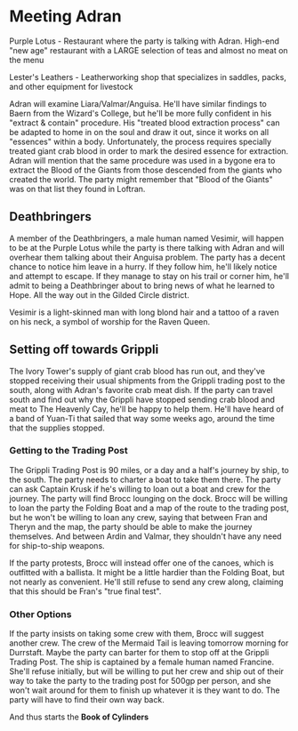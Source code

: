 # Meeting Adran
Purple Lotus - Restaurant where the party is talking with Adran. High-end "new age" restaurant with a LARGE selection of teas and almost no meat on the menu

Lester's Leathers - Leatherworking shop that specializes in saddles, packs, and other equipment for livestock

Adran will examine Liara/Valmar/Anguisa. He'll have similar findings to Baern from the Wizard's College, but he'll be more fully confident in his "extract & contain" procedure. His "treated blood extraction process" can be adapted to home in on the soul and draw it out, since it works on all "essences" within a body. Unfortunately, the process requires specially treated giant crab blood in order to mark the desired essence for extraction. Adran will mention that the same procedure was used in a bygone era to extract the Blood of the Giants from those descended from the giants who created the world. The party might remember that "Blood of the Giants" was on that list they found in Loftran.

## Deathbringers
A member of the Deathbringers, a male human named Vesimir, will happen to be at the Purple Lotus while the party is there talking with Adran and will overhear them talking about their Anguisa problem. The party has a decent chance to notice him leave in a hurry. If they follow him, he'll likely notice and attempt to escape. If they manage to stay on his trail or corner him, he'll admit to being a Deathbringer about to bring news of what he learned to Hope. All the way out in the Gilded Circle district.

Vesimir is a light-skinned man with long blond hair and a tattoo of a raven on his neck, a symbol of worship for the Raven Queen.

## Setting off towards Grippli
The Ivory Tower's supply of giant crab blood has run out, and they've stopped receiving their usual shipments from the Grippli trading post to the south, along with Adran's favorite crab meat dish. If the party can travel south and find out why the Grippli have stopped sending crab blood and meat to The Heavenly Cay, he'll be happy to help them. He'll have heard of a band of Yuan-Ti that sailed that way some weeks ago, around the time that the supplies stopped.

### Getting to the Trading Post
The Grippli Trading Post is 90 miles, or a day and a half's journey by ship, to the south. The party needs to charter a boat to take them there. The party can ask Captain Krusk if he's willing to loan out a boat and crew for the journey. The party will find Brocc lounging on the dock. Brocc will be willing to loan the party the Folding Boat and a map of the route to the trading post, but he won't be willing to loan any crew, saying that between Fran and Theryn and the map, the party should be able to make the journey themselves. And between Ardin and Valmar, they shouldn't have any need for ship-to-ship weapons.

If the party protests, Brocc will instead offer one of the canoes, which is outfitted with a ballista. It might be a little hardier than the Folding Boat, but not nearly as convenient. He'll still refuse to send any crew along, claiming that this should be Fran's "true final test".

### Other Options
If the party insists on taking some crew with them, Brocc will suggest another crew. The crew of the Mermaid Tail is leaving tomorrow morning for Durrstaft. Maybe the party can barter for them to stop off at the Grippli Trading Post. The ship is captained by a female human named Francine. She'll refuse initially, but will be willing to put her crew and ship out of their way to take the party to the trading post for 500gp per person, and she won't wait around for them to finish up whatever it is they want to do. The party will have to find their own way back.

And thus starts the **Book of Cylinders**
